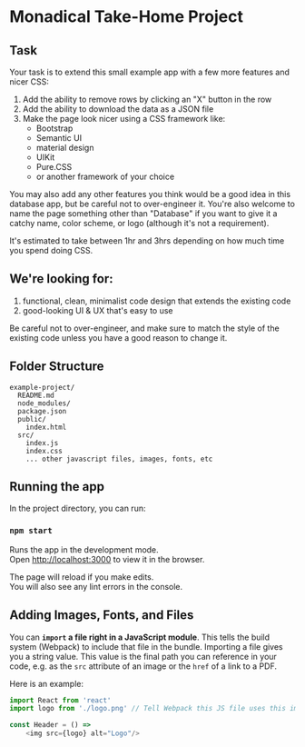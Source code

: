 # Monadical Take-Home Project

## Task

Your task is to extend this small example app with a few more features and nicer CSS:

1. Add the ability to remove rows by clicking an "X" button in the row
2. Add the ability to download the data as a JSON file
3. Make the page look nicer using a CSS framework like:
    - Bootstrap
    - Semantic UI
    - material design
    - UIKit
    - Pure.CSS
    - or another framework of your choice

You may also add any other features you think would be a good idea in this database app, but be careful not to over-engineer it.  You're also welcome to name the page something other than "Database" if you want to give it a catchy name, color scheme, or logo (although it's not a requirement).

It's estimated to take between 1hr and 3hrs depending on how much time you spend doing CSS.

## We're looking for:

1. functional, clean, minimalist code design that extends the existing code
2. good-looking UI & UX that's easy to use

Be careful not to over-engineer, and make sure to match the style of the existing code unless you have a good reason to change it.

## Folder Structure

```
example-project/
  README.md
  node_modules/
  package.json
  public/
    index.html
  src/
    index.js
    index.css
    ... other javascript files, images, fonts, etc
```


## Running the app

In the project directory, you can run:

### `npm start`

Runs the app in the development mode.<br>
Open [http://localhost:3000](http://localhost:3000) to view it in the browser.

The page will reload if you make edits.<br>
You will also see any lint errors in the console.

## Adding Images, Fonts, and Files

You can **`import` a file right in a JavaScript module**. This tells the build system (Webpack) to include that file in the bundle. Importing a file gives you a string value. This value is the final path you can reference in your code, e.g. as the `src` attribute of an image or the `href` of a link to a PDF.

Here is an example:

```js
import React from 'react'
import logo from './logo.png' // Tell Webpack this JS file uses this image

const Header = () =>
    <img src={logo} alt="Logo"/>
```
